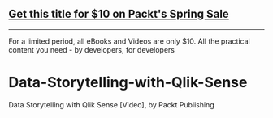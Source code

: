 ## [Get this title for $10 on Packt's Spring Sale](https://www.packt.com/V13116?utm_source=github&utm_medium=packt-github-repo&utm_campaign=spring_10_dollar_2022)
-----
For a limited period, all eBooks and Videos are only $10. All the practical content you need \- by developers, for developers

# Data-Storytelling-with-Qlik-Sense
Data Storytelling with Qlik Sense [Video], by Packt Publishing
